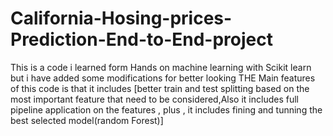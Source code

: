 # California-Hosing-prices-Prediction-End-to-End-project
This is a code i learned form Hands on machine learning with Scikit learn  but i have added  some modifications for better looking 
THE  Main features of this code is that it includes [better train and test splitting based on the most important feature that need to be considered,Also it includes full pipeline application on the features , plus , it includes fining and tunning the best selected model(random Forest)]

